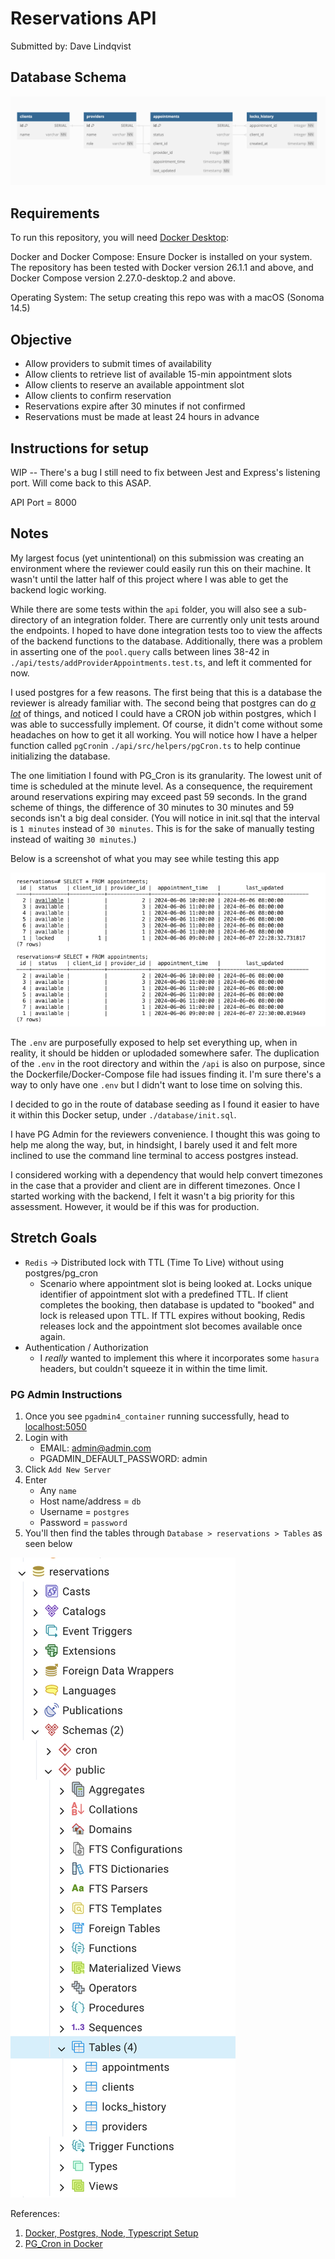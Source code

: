 # Reservations API 

Submitted by: Dave Lindqvist

## Database Schema

![Reservation database schema](assets/schema.png)

## Requirements
To run this repository, you will need [Docker Desktop](https://docs.docker.com/compose/install/):

Docker and Docker Compose: Ensure Docker is installed on your system. The repository has been tested with Docker version 26.1.1 and above, and Docker Compose version 2.27.0-desktop.2 and above. 

Operating System: The setup creating this repo was with a  macOS (Sonoma 14.5)

## Objective

- Allow providers to submit times of availability
- Allow clients to retrieve list of available 15-min appointment slots
- Allow clients to reserve an available appointment slot
- Allow clients to confirm reservation
- Reservations expire after 30 minutes if not confirmed
- Reservations must be made at least 24 hours in advance

## Instructions for setup
WIP -- There's a bug I still need to fix between Jest and Express's listening port. Will come back to this ASAP.

API Port = 8000

## Notes

My largest focus (yet unintentional) on this submission was creating an environment where the reviewer could easily run this on their machine. It wasn't until the latter half of this project where I was able to get the backend logic working. 

While there are some tests within the `api` folder, you will also see a sub-directory of an integration folder. There are currently only unit tests around the endpoints. I hoped to have done integration tests too to view the affects of the backend functions to the database. Additionally, there was a problem in asserting one of the `pool.query` calls between lines 38-42 in `./api/tests/addProviderAppointments.test.ts`, and left it commented for now.

I used postgres for a few reasons. The first being that this is a database the reviewer is already familiar with. The second being that postgres can do [_a lot_](https://www.amazingcto.com/postgres-for-everything/) of things, and noticed I could have a CRON job within postgres, which I was able to successfully implement. Of course, it didn't come without some headaches on how to get it all working. You will notice how I have a helper function called `pgCron`in `./api/src/helpers/pgCron.ts` to help continue initializing the database.

The one limitiation I found with PG_Cron is its granularity. The lowest unit of time is scheduled at the minute level. As a consequence, the requirement around reservations expiring may exceed past 59 seconds. In the grand scheme of things, the difference of 30 minutes to 30 minutes and 59 seconds isn't a big deal consider. (You will notice in init.sql that the interval is `1 minutes` instead of `30 minutes`. This is for the sake of manually testing instead of waiting `30 minutes`.)

Below is a screenshot of what you may see while testing this app

![](assets/cronjob.png)

The `.env` are purposefully exposed to help set everything up, when in reality, it should be hidden or uplodaded somewhere safer. The duplication of the `.env` in the root directory and within the `/api` is also on purpose, since the Dockerfile/Docker-Compose file had issues finding it. I'm sure there's a way to only have one `.env` but I didn't want to lose time on solving this.

I decided to go in the route of database seeding as I found it easier to have it within this Docker setup, under `./database/init.sql`. 

I have PG Admin for the reviewers convenience. I thought this was going to help me along the way, but, in hindsight, I barely used it and felt more inclined to use the command line terminal to access postgres instead.

I considered working with a dependency that would help convert timezones in the case that a provider and client are in different timezones. Once I started working with the backend, I felt it wasn't a big priority for this assessment. However, it would be if this was for production.

## Stretch Goals
- `Redis` &rarr; Distributed lock with TTL (Time To Live) without using postgres/pg_cron
  - Scenario where appointment slot is being looked at. Locks unique identifier of appointment slot with a predefined TTL. If client completes the booking, then database is updated to "booked" and lock is released upon TTL. If TTL expires without booking, Redis releases lock and the appointment slot becomes available once again.
- Authentication / Authorization
  - I _really_ wanted to implement this where it incorporates some `hasura` headers, but couldn't squeeze it in within the time limit.

### PG Admin Instructions
1. Once you see `pgadmin4_container` running successfully, head to [localhost:5050](http://localhost:5050)
2. Login with
    - EMAIL: admin@admin.com
    - PGADMIN_DEFAULT_PASSWORD: admin
3. Click `Add New Server`
4. Enter 
    - Any `name`
    - Host name/address = `db`
    - Username = `postgres`
    - Password = `password`
5. You'll then find the tables through `Database > reservations > Tables` as seen below

![PG Admin](assets/pgadmin.png)


References:
1. [Docker, Postgres, Node, Typescript Setup](https://dev.to/chandrapantachhetri/docker-postgres-node-typescript-setup-47db)
2. [PG_Cron in Docker](https://eduanbekker.com/post/pg-partman/)